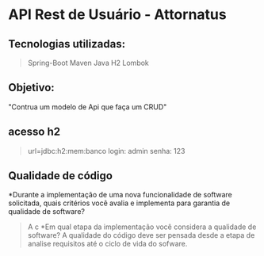 # API Rest de Usuário - Attornatus

## Tecnologias utilizadas:
>Spring-Boot
>Maven
>Java
>H2
>Lombok

## Objetivo: 
"Contrua um modelo de Api que faça um CRUD"

## acesso h2
>url=jdbc:h2:mem:banco
>login: admin
>senha: 123

## Qualidade de código
*Durante a implementação de uma nova funcionalidade de software solicitada, quais critérios você avalia e implementa para garantia de qualidade de software?
> A c
*Em qual etapa da implementação você considera a qualidade de software?
> A qualidade do código deve ser pensada desde a etapa de analise requisitos até o ciclo de vida do sofware.

